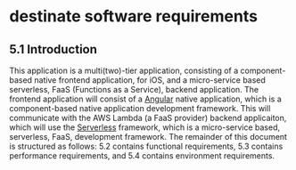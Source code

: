 # destinate software requirements
## 5.1 Introduction
This application is a multi(two)-tier application, consisting of a
component-based native frontend application, for iOS, and a micro-service based
serverless, FaaS (Functions as a Service), backend application. The frontend
application will consist of a [Angular](https://angular.io/) native
application, which is a component-based native application development
framework. This will communicate with the AWS Lambda (a FaaS provider) backend
applicaiton, which will use the [Serverless](https://serverless.com)
framework, which is a micro-service based, serverless, FaaS, development
framework. The remainder of this document is structured as follows: 5.2
contains functional requirements, 5.3 contains performance requirements, and
5.4 contains environment requirements.
